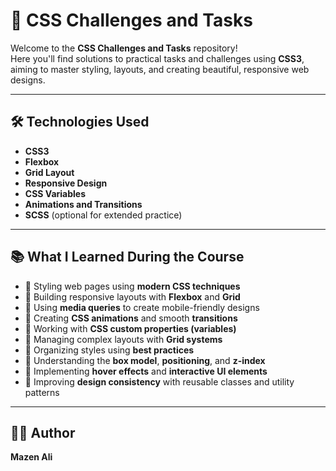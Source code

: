 # 🎨 CSS Challenges and Tasks

Welcome to the **CSS Challenges and Tasks** repository!  
Here you'll find solutions to practical tasks and challenges using **CSS3**, aiming to master styling, layouts, and creating beautiful, responsive web designs.

---

## 🛠️ Technologies Used

- **CSS3**
- **Flexbox**
- **Grid Layout**
- **Responsive Design**
- **CSS Variables**
- **Animations and Transitions**
- **SCSS** (optional for extended practice)

---

## 📚 What I Learned During the Course

- 🔹 Styling web pages using **modern CSS techniques**
- 🔹 Building responsive layouts with **Flexbox** and **Grid**
- 🔹 Using **media queries** to create mobile-friendly designs
- 🔹 Creating **CSS animations** and smooth **transitions**
- 🔹 Working with **CSS custom properties (variables)**
- 🔹 Managing complex layouts with **Grid systems**
- 🔹 Organizing styles using **best practices**
- 🔹 Understanding the **box model**, **positioning**, and **z-index**
- 🔹 Implementing **hover effects** and **interactive UI elements**
- 🔹 Improving **design consistency** with reusable classes and utility patterns

---

## 👨‍💻 Author

**Mazen Ali**
